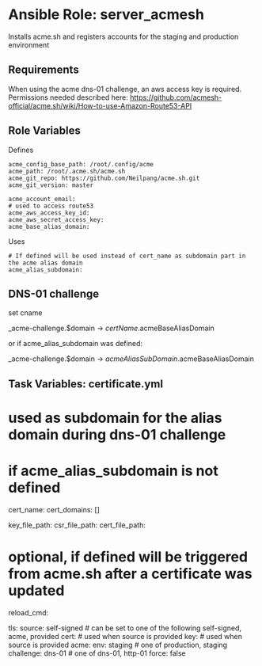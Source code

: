 Ansible Role: server_acmesh
===========================

Installs acme.sh and registers accounts for the staging and production environment

Requirements
------------

When using the acme dns-01 challenge, an aws access key is required.
Permissions needed described here: https://github.com/acmesh-official/acme.sh/wiki/How-to-use-Amazon-Route53-API

Role Variables
--------------

Defines

```
acme_config_base_path: /root/.config/acme
acme_path: /root/.acme.sh/acme.sh
acme_git_repo: https://github.com/Neilpang/acme.sh.git
acme_git_version: master

acme_account_email:
# used to access route53
acme_aws_access_key_id:
acme_aws_secret_access_key:
acme_base_alias_domain:
```

Uses

```
# If defined will be used instead of cert_name as subdomain part in the acme alias domain
acme_alias_subdomain:
```

DNS-01 challenge
----------------

set cname

_acme-challenge.$domain -> $certName.$acmeBaseAliasDomain

or if acme_alias_subdomain was defined:

_acme-challenge.$domain -> $acmeAliasSubDomain.$acmeBaseAliasDomain

Task Variables: certificate.yml
-------------------------------
# used as subdomain for the alias domain during dns-01 challenge
# if acme_alias_subdomain is not defined
cert_name:
cert_domains: []

key_file_path:
csr_file_path:
cert_file_path:

# optional, if defined will be triggered from acme.sh after a certificate was updated
reload_cmd:

tls:
  source: self-signed # can be set to one of the following self-signed, acme, provided
  cert: # used when source is provided
  key: # used when source is provided
  acme:
    env: staging # one of production, staging
    challenge: dns-01 # one of dns-01, http-01
    force: false
